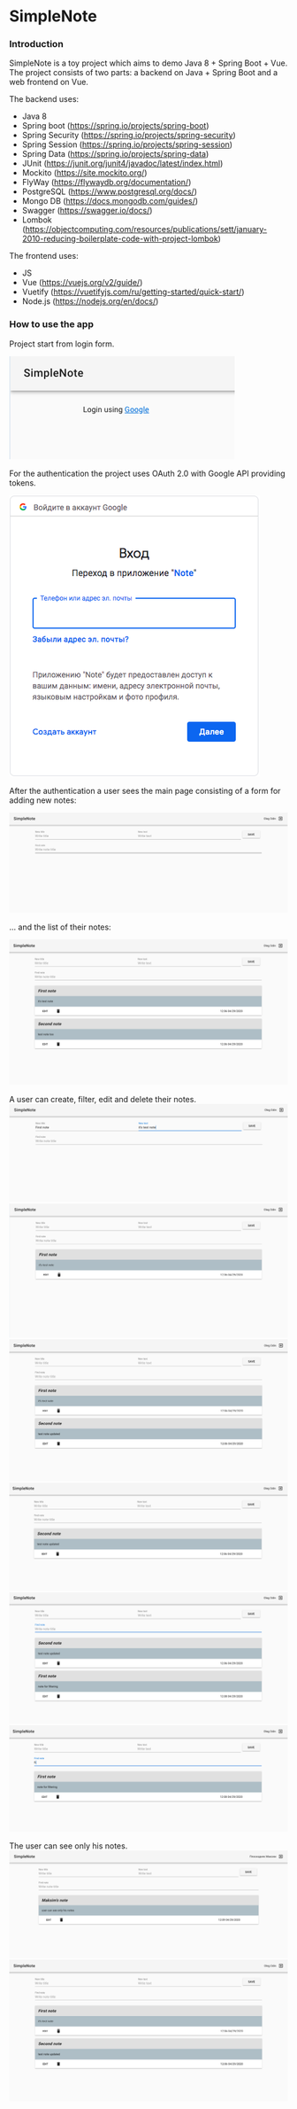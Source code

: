 # SimpleNote

### Introduction

SimpleNote is a toy project which aims to demo Java 8 + Spring Boot + Vue.
The project consists of two parts: a backend on Java + Spring Boot and a web frontend on Vue.

The backend uses:

- Java 8 
- Spring boot (https://spring.io/projects/spring-boot)
- Spring Security (https://spring.io/projects/spring-security)
- Spring Session (https://spring.io/projects/spring-session)
- Spring Data (https://spring.io/projects/spring-data)
- JUnit (https://junit.org/junit4/javadoc/latest/index.html)
- Mockito (https://site.mockito.org/)
- FlyWay (https://flywaydb.org/documentation/)
- PostgreSQL (https://www.postgresql.org/docs/)
- Mongo DB (https://docs.mongodb.com/guides/)
- Swagger (https://swagger.io/docs/)
- Lombok (https://objectcomputing.com/resources/publications/sett/january-2010-reducing-boilerplate-code-with-project-lombok)

The frontend uses:

- JS 
- Vue (https://vuejs.org/v2/guide/)
- Vuetify (https://vuetifyjs.com/ru/getting-started/quick-start/)
- Node.js (https://nodejs.org/en/docs/)

### How to use the app

Project start from login form. 

![login alt](https://github.com/MaksPlo/simplenote/raw/master/src/main/resources/images/login.png)

For the authentication the project uses OAuth 2.0 with Google API providing tokens.

![google form alt](https://github.com/MaksPlo/simplenote/raw/master/src/main/resources/images/google_form.png)

After the authentication a user sees the main page consisting of a form for adding new notes:

![interface alt](https://github.com/MaksPlo/simplenote/raw/master/src/main/resources/images/interface.png)

... and the list of their notes:

![second note alt](https://github.com/MaksPlo/simplenote/raw/master/src/main/resources/images/add_second_note.png)


A user can create, filter, edit and delete their notes.
![writing note alt](https://github.com/MaksPlo/simplenote/raw/master/src/main/resources/images/note_writing.png)
![first note alt](https://github.com/MaksPlo/simplenote/raw/master/src/main/resources/images/add_first_note.png)
![edit note alt](https://github.com/MaksPlo/simplenote/raw/master/src/main/resources/images/update_second_note.png)
![delete note alt](https://github.com/MaksPlo/simplenote/raw/master/src/main/resources/images/remove_first_note.png)
![note for filter alt](https://github.com/MaksPlo/simplenote/raw/master/src/main/resources/images/add_note_to_filtering.png)
![filtering note alt](https://github.com/MaksPlo/simplenote/raw/master/src/main/resources/images/filtering_example.png)

The user can see only his notes.
![first user note alt](https://github.com/MaksPlo/simplenote/raw/master/src/main/resources/images/other_user.png)
![second user note alt](https://github.com/MaksPlo/simplenote/raw/master/src/main/resources/images/update_second_note.png)

